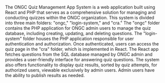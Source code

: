 The ONGC Quiz Management App System is a web application built using React and PHP that serves as a comprehensive solution for managing and conducting quizzes within the ONGC organization. This system is divided into three main folders: "ongc," "login-system," and "cra." The "ongc" folder contains the PHP application for ONGC admin users to manage the quiz database, including creating, updating, and deleting questions. The "login-system" folder houses the PHP application responsible for user authentication and authorization. Once authenticated, users can access the quiz page in the "cra" folder, which is implemented in React. The React app fetches questions from the SQL database managed by ONGC admin and provides a user-friendly interface for answering quiz questions. The system also offers functionality to display quiz results, sorted by quiz attempts, for authorized users, viewable exclusively by admin users. Admin users have the ability to publish results as needed.
